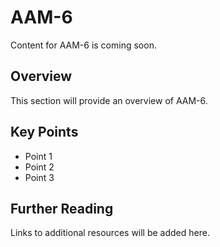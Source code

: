 # AAM-6

Content for AAM-6 is coming soon.

## Overview

This section will provide an overview of AAM-6.

## Key Points

- Point 1
- Point 2
- Point 3

## Further Reading

Links to additional resources will be added here.
